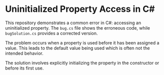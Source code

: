 # Uninitialized Property Access in C#

This repository demonstrates a common error in C#: accessing an uninitialized property.  The `bug.cs` file shows the erroneous code, while `bugSolution.cs` provides a corrected version.

The problem occurs when a property is used before it has been assigned a value. This leads to the default value being used which is often not the intended behavior.

The solution involves explicitly initializing the property in the constructor or before its first use.

